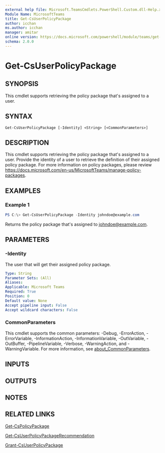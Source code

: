```yaml
---
external help file: Microsoft.TeamsCmdlets.PowerShell.Custom.dll-Help.xml
Module Name: MicrosoftTeams
title: Get-CsUserPolicyPackage
author: icchan
ms.author: icchan
manager: amitar
online version: https://docs.microsoft.com/powershell/module/teams/get-csuserpolicypackage
schema: 2.0.0
---
```


# Get-CsUserPolicyPackage

## SYNOPSIS

This cmdlet supports retrieving the policy package that's assigned to a user.

## SYNTAX

```
Get-CsUserPolicyPackage [-Identity] <String> [<CommonParameters>]
```

## DESCRIPTION

This cmdlet supports retrieving the policy package that's assigned to a user. Provide the identity of a user to retrieve the definition of their assigned policy package.
For more information on policy packages, please review https://docs.microsoft.com/en-us/MicrosoftTeams/manage-policy-packages.

## EXAMPLES

### Example 1
```powershell
PS C:\> Get-CsUserPolicyPackage -Identity johndoe@example.com
```

Returns the policy package that's assigned to johndoe@example.com.

## PARAMETERS

### -Identity

The user that will get their assigned policy package.

```yaml
Type: String
Parameter Sets: (All)
Aliases:
Applicable: Microsoft Teams
Required: True
Position: 0
Default value: None
Accept pipeline input: False
Accept wildcard characters: False
```

### CommonParameters
This cmdlet supports the common parameters: -Debug, -ErrorAction, -ErrorVariable, -InformationAction, -InformationVariable, -OutVariable, -OutBuffer, -PipelineVariable, -Verbose, -WarningAction, and -WarningVariable. For more information, see [about_CommonParameters](https://go.microsoft.com/fwlink/?LinkID=113216).

## INPUTS

## OUTPUTS

## NOTES

## RELATED LINKS

[Get-CsPolicyPackage](Get-CsPolicyPackage.md)

[Get-CsUserPolicyPackageRecommendation](Get-CsUserPolicyPackageRecommendation.md)

[Grant-CsUserPolicyPackage](Grant-CsUserPolicyPackage.md)
